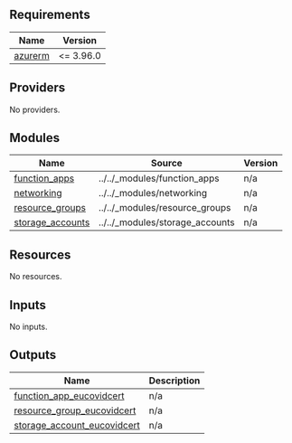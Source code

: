<!-- markdownlint-disable -->
<!-- BEGIN_TF_DOCS -->
## Requirements

| Name | Version |
|------|---------|
| <a name="requirement_azurerm"></a> [azurerm](#requirement\_azurerm) | <= 3.96.0 |

## Providers

No providers.

## Modules

| Name | Source | Version |
|------|--------|---------|
| <a name="module_function_apps"></a> [function\_apps](#module\_function\_apps) | ../../_modules/function_apps | n/a |
| <a name="module_networking"></a> [networking](#module\_networking) | ../../_modules/networking | n/a |
| <a name="module_resource_groups"></a> [resource\_groups](#module\_resource\_groups) | ../../_modules/resource_groups | n/a |
| <a name="module_storage_accounts"></a> [storage\_accounts](#module\_storage\_accounts) | ../../_modules/storage_accounts | n/a |

## Resources

No resources.

## Inputs

No inputs.

## Outputs

| Name | Description |
|------|-------------|
| <a name="output_function_app_eucovidcert"></a> [function\_app\_eucovidcert](#output\_function\_app\_eucovidcert) | n/a |
| <a name="output_resource_group_eucovidcert"></a> [resource\_group\_eucovidcert](#output\_resource\_group\_eucovidcert) | n/a |
| <a name="output_storage_account_eucovidcert"></a> [storage\_account\_eucovidcert](#output\_storage\_account\_eucovidcert) | n/a |
<!-- END_TF_DOCS -->
